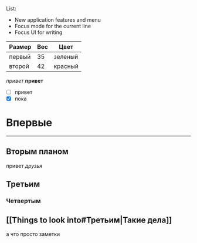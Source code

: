 List:
- New application features and menu
- Focus mode for the current line
- Focus UI for writing

Размер|Вес|Цвет
-|-|-
первый|35|зеленый
второй|42|красный

*привет*
**привет**
- [ ] привет
- [x] пока

# Впервые
---
## Вторым планом
привет _друзья_
## Третьим
### Четвертым

[[Things to look into#Третьим|Такие дела]]
---

а что
просто заметки
